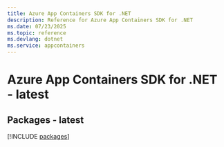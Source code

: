 ```yaml
---
title: Azure App Containers SDK for .NET
description: Reference for Azure App Containers SDK for .NET
ms.date: 07/23/2025
ms.topic: reference
ms.devlang: dotnet
ms.service: appcontainers
---
```

# Azure App Containers SDK for .NET - latest
## Packages - latest
[!INCLUDE [packages](app-containers-index.md)]